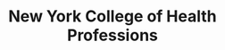 ---
layout: repo
title: "New York College of Health Professions"
id: 22688
permalink: repos/22688/
---